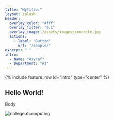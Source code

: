 ```yaml
---
title: "MyTitle."
layout: splash
header:
  overlay_color: "#fff"
  overlay_filter: "0.1"
  overlay_image: /assets/images/concrete.jpg
  actions:
    - label: "Button"
      url: "/sample/"
excerpt: " "
intro:
  - Name: "Asyraf"
  - Department: "AI"
---
```


{% include feature_row id="intro" type="center" %}

## Hello World!

Body

![collegeofcomputing](/assets/images/collegeofcomputing.jpg)
